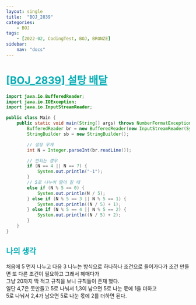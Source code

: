 ```yaml
---
layout: single
title:  "BOJ_2839"
categories: 
    - BOJ
tags: 
    - [2022-02, CodingTest, BOJ, BRONZE]
sidebar:
    nav: "docs"
---
```


# <b><a style="color:#00adb5" href="https://www.acmicpc.net/problem/2839" target=_blank>[BOJ_2839] 설탕 배달</a></b>

```java
import java.io.BufferedReader;
import java.io.IOException;
import java.io.InputStreamReader;

public class Main {
	public static void main(String[] args) throws NumberFormatException, IOException {
		BufferedReader br = new BufferedReader(new InputStreamReader(System.in));
		StringBuilder sb = new StringBuilder();

		// 설탕 무게
		int N = Integer.parseInt(br.readLine());

		// 안되는 경우
		if (N == 4 || N == 7) {
			System.out.println("-1");
		}
		// 5로 나누어 떨어 질 때
		else if (N % 5 == 0) {
			System.out.println(N / 5);
		} else if (N % 5 == 3 || N % 5 == 1) {
			System.out.println((N / 5) + 1);
		} else if (N % 5 == 4 || N % 5 == 2) {
			System.out.println((N / 5) + 2);
		}
	}
}
```


## <b><a style="color:#00adb5">나의 생각</a></b>
처음에 5 먼저 나누고 다음 3 나누는 방식으로 하나하나 조건으로 들어가다가 조건 만들면 또 다른 조건이 필요하고 그래서 헤매다가<br>
그냥 20까지 딱 적고 규칙을 보니 규칙들이 존재 했다.<br>
일단 4,7은 못만들고 5로 나눠서 1,3이 남으면 5로 나눈 몫에 1을 더하고<br>
5로 나눠서 2,4가 남으면 5로 나눈 몫에 2를 더하면 된다. 